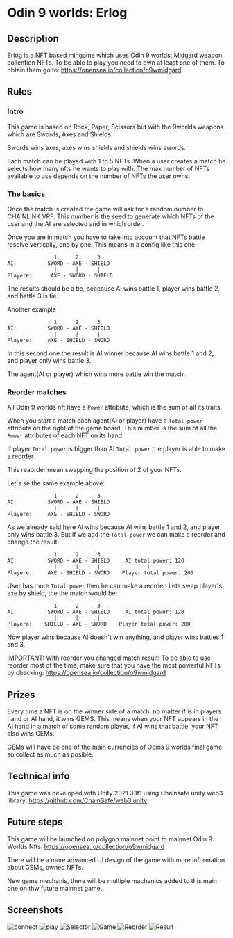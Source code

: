 # Odin 9 worlds: Erlog

## Description
Erlog is a NFT based mingame which uses Odin 9 worlds: Midgard weapon collention NFTs. To be able to play you need to own at least one of them. To obtain them go to: https://opensea.io/collection/o9wmidgard

## Rules
### Intro
This game is based on Rock, Paper, Scissors but with the 9worlds weapons which are Swords, Axes and Shields.

Swords wins axes, axes wins shields and shields wins swords.

Each match can be played with 1 to 5 NFTs. When a user creates a match he selects how many nfts he wants to play with. The max number of NFTs available to use depends on the number of NFTs the user owns.

### The basics

Once the match is created the game will ask for a random number to CHAINLINK VRF. This number is the seed to generate which NFTs of the user and the AI are selected and in which order.

Once you are in match you have to take into account that NFTs battle resolve vertically, one by one. This means in a config like this one:

```
               1      2      3
AI:          SWORD - AXE - SHIELD
               |      |      |
Playere:      AXE - SWORD - SHIELD
```
The results should be a tie, beacause AI wins battle 1, player wins battle 2, and battle 3 is tie.

Another example

```
               1      2      3
AI:          SWORD - AXE - SHIELD
               |      |      |
Playere:     AXE - SHIELD - SWORD
```
In this second one the result is AI winner because AI wins battle 1 and 2, and player only wins battle 3.

The agent(AI or player) which wins more battle win the match.

### Reorder matches
All Odin 9 worlds nft have a `Power` attribute, which is the sum of all its traits.

When you start a match each agent(AI or player) have a `Total power` attribute on the right of the game board. This number is the sum of all the `Power` attributes of each NFT on its hand.

If player `Total power` is bigger than AI `Total power` the player is able to make a reorder.

This reaorder mean swapping the position of 2 of your NFTs.

Let`s se the same example above:

```
               1      2      3
AI:          SWORD - AXE - SHIELD
               |      |      |
Playere:     AXE - SHIELD - SWORD
```
As we already said here AI wins because AI wins battle 1 and 2, and player only wins battle 3. But if we add the `Total power` we can make a reorder and change the result.

```
               1      2      3
AI:          SWORD - AXE - SHIELD     AI total power: 120
               |      |      |               |
Playere:     AXE - SHIELD - SWORD    Player total power: 200
```
User has more `Total power` then he can make a reorder. Lets swap player's axe by shield, the the match would be:
```
               1      2      3
AI:          SWORD - AXE - SHIELD     AI total power: 120
               |      |      |               |
Playere:    SHIELD - AXE - SWORD    Player total power: 200
```
Now player wins because AI doesn't win anything, and player wins battles 1 and 3. 

IMPORTANT: With reorder you changed match result! To be able to use reorder most of the time, make sure that you have the most powerful NFTs by checking: https://opensea.io/collection/o9wmidgard

## Prizes
Every time a NFT is on the winner side of a match, no matter if is in players hand or AI hand, it wins GEMS. This means when your NFT appears in the AI hand in a match of some random player, if AI wins that battle, your NFT also wins GEMs.

GEMs will have be one of the main currencies of Odins 9 worlds final game, so collect as much as posible.

## Technical info
This game was developed with Unity 2021.3.1f1 using Chainsafe unity web3 library: https://github.com/ChainSafe/web3.unity

## Future steps
This game will be launched on polygon mainnet point to mainnet Odin 9 Worlds Nfts: https://opensea.io/collection/o9wmidgard

There will be a more advanced UI design of the game with more information about GEMs, owned NFTs.

New game mechanis, there will be multiple machanics added to this main one on thw future mainnet game.

## Screenshots
![connect](/screenshots/connect.png "Connect")
![play](/screenshots/play.png "Play")
![Selector](/screenshots/selector.png "Selector")
![Game](/screenshots/game.png "Game")
![Reorder](/screenshots/reorder.png "Reorder")
![Result](/screenshots/result.png "Result")
